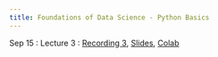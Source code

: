 ```yaml
---
title: Foundations of Data Science - Python Basics
---
```


Sep 15
: Lecture 3
  : [Recording 3](), [Slides](), [Colab]()